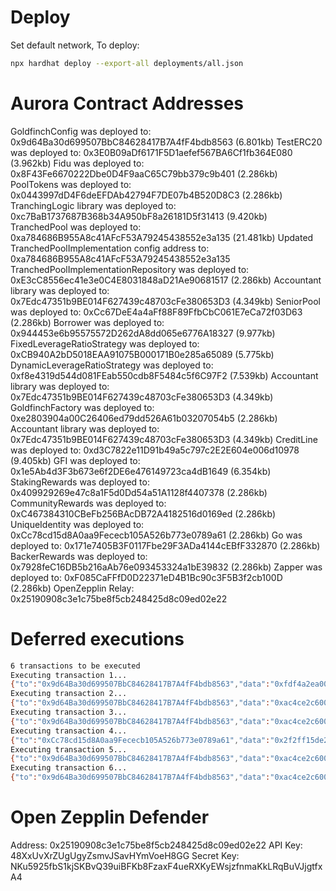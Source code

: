 # Deploy

Set default network,
To deploy:

```bash
npx hardhat deploy --export-all deployments/all.json
```

# Aurora Contract Addresses

GoldfinchConfig was deployed to: 0x9d64Ba30d699507BbC84628417B7A4fF4bdb8563 (6.801kb)
TestERC20 was deployed to: 0x3E0B09aDf6171F5D1aefef567BA6Cf1fb364E080 (3.962kb)
Fidu was deployed to: 0x8F43Fe6670222Dbe0D4F9aaC65C79bb379c9b401 (2.286kb)
PoolTokens was deployed to: 0x0443997dD4F6deEFDAb42794F7DE07b4B520D8C3 (2.286kb)
TranchingLogic library was deployed to: 0xc7BaB1737687B368b34A950bF8a26181D5f31413 (9.420kb)
TranchedPool was deployed to: 0xa784686B955A8c41AFcF53A79245438552e3a135 (21.481kb)
Updated TranchedPoolImplementation config address to: 0xa784686B955A8c41AFcF53A79245438552e3a135
TranchedPoolImplementationRepository was deployed to: 0xE3cC8556ec41e3e0C4E8031848aD21Ae90681517 (2.286kb)
Accountant library was deployed to: 0x7Edc47351b9BE014F627439c48703cFe380653D3 (4.349kb)
SeniorPool was deployed to: 0xCc67DeE4a4aFf88F89FfbCbC061E7eCa72f03D63 (2.286kb)
Borrower was deployed to: 0x944453e6b95575572D262dA8dd065e6776A18327 (9.977kb)
FixedLeverageRatioStrategy was deployed to: 0xCB940A2bD5018EAA91075B000171B0e285a65089 (5.775kb)
DynamicLeverageRatioStrategy was deployed to: 0xf8e4319d544d081FEab550cdb8F5484c5f6C97F2 (7.539kb)
Accountant library was deployed to: 0x7Edc47351b9BE014F627439c48703cFe380653D3 (4.349kb)
GoldfinchFactory was deployed to: 0xe2803904a00C26406ed79dd526A61b03207054b5 (2.286kb)
Accountant library was deployed to: 0x7Edc47351b9BE014F627439c48703cFe380653D3 (4.349kb)
CreditLine was deployed to: 0xd3C7822e11D91b49a5c797c2E2E604e006d10978 (9.405kb)
GFI was deployed to: 0x1e5Ab4d3F3b673e6f2DE6e476149723ca4dB1649 (6.354kb)
StakingRewards was deployed to: 0x409929269e47c8a1F5d0Dd54a51A1128f4407378 (2.286kb)
CommunityRewards was deployed to: 0xC467384310CBeFb256BAcDB72A4182516d0169ed (2.286kb)
UniqueIdentity was deployed to: 0xCc78cd15d8A0aa9Fececb105A526b773e0789a61 (2.286kb)
Go was deployed to: 0x171e7405B3F0117Fbe29F3ADa4144cEBfF332870 (2.286kb)
BackerRewards was deployed to: 0x7928feC16DB5b216aAb76e093453324a1bE39832 (2.286kb)
Zapper was deployed to: 0xF085CaFFfD0D22371eD4B1Bc90c3F5B3f2cb100D (2.286kb)
OpenZepplin Relay: 0x25190908c3e1c75be8f5cb248425d8c09ed02e22

# Deferred executions

```bash
6 transactions to be executed
Executing transaction 1...
{"to":"0x9d64Ba30d699507BbC84628417B7A4fF4bdb8563","data":"0xfdf4a2ea000000000000000000000000a784686b955a8c41afcf53a79245438552e3a135","value":"0"}
Executing transaction 2...
{"to":"0x9d64Ba30d699507BbC84628417B7A4fF4bdb8563","data":"0xac4ce2c60000000000000000000000000000000000000000000000000000000000000017000000000000000000000000e3cc8556ec41e3e0c4e8031848ad21ae90681517","value":"0"}
Executing transaction 3...
{"to":"0x9d64Ba30d699507BbC84628417B7A4fF4bdb8563","data":"0xac4ce2c60000000000000000000000000000000000000000000000000000000000000015000000000000000000000000409929269e47c8a1f5d0dd54a51a1128f4407378","value":"0"}
Executing transaction 4...
{"to":"0xCc78cd15d8A0aa9Fececb105A526b773e0789a61","data":"0x2f2ff15de2f4eaae4a9751e85a3e4a7b9587827a877f29914755229b07a7b2da98285f70000000000000000000000000108cc3833cd49333a7908e4bb52f4cf8f4090425","value":"0"}
Executing transaction 5...
{"to":"0x9d64Ba30d699507BbC84628417B7A4fF4bdb8563","data":"0xac4ce2c60000000000000000000000000000000000000000000000000000000000000013000000000000000000000000171e7405b3f0117fbe29f3ada4144cebff332870","value":"0"}
Executing transaction 6...
{"to":"0x9d64Ba30d699507BbC84628417B7A4fF4bdb8563","data":"0xac4ce2c600000000000000000000000000000000000000000000000000000000000000140000000000000000000000007928fec16db5b216aab76e093453324a1be39832","value":"0"}
```

# Open Zepplin Defender

Address: 0x25190908c3e1c75be8f5cb248425d8c09ed02e22
API Key: 48XxUvXrZUgUgyZsmvJSavHYmVoeH8GG
Secret Key: NKu5925fbS1kjSKBvQ39uiBFKb8FzaxF4ueRXKyEWsjzfnmaKkLRqBuVJjgtfxA4
